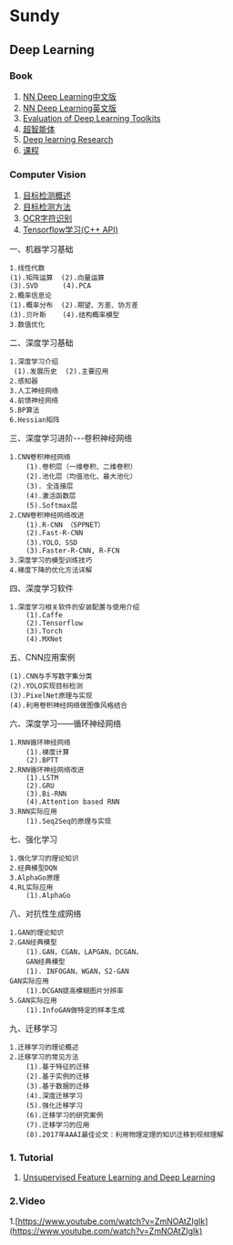# Sundy #

## Deep Learning 

###  Book

1. [NN Deep Learning中文版](https://hit-scir.gitbooks.io/neural-networks-and-deep-learning-zh_cn/content/index.html)
2. [NN Deep Learning英文版](http://neuralnetworksanddeeplearning.com//)
3. [Evaluation of Deep Learning Toolkits](https://github.com/zer0n/deepframeworks)
4. [超智能体](https://yjango.gitbooks.io/superorganism/content/)
5. [Deep learning Research](https://github.com/handong1587/handong1587.github.io/tree/master/_posts/deep_learning)
6. [课程](https://nndl.github.io)

### Computer Vision
1. [目标检测概述](./dl01-Object_detection.md)
2. [目标检测方法](./dl02-Object_detection_method.md)
3. [OCR字符识别](./dl03-OCR.md)
4. [Tensorflow学习(C++ API)](./Tensorflow/README.md)


一、机器学习基础

	1.线性代数
	(1).矩阵运算  (2).向量运算
	(3).SVD      (4).PCA
	2.概率信息论
	(1).概率分布  (2).期望、方差、协方差
	(3).贝叶斯    (4).结构概率模型
	3.数值优化

二、深度学习基础

	1.深度学习介绍 
	 (1).发展历史  (2).主要应用
	2.感知器      
	3.人工神经网络
	4.前馈神经网络  
	5.BP算法      
	6.Hessian矩阵

三、深度学习进阶---卷积神经网络

	1.CNN卷积神经网络
		(1).卷积层（一维卷积、二维卷积）
		(2).池化层（均值池化、最大池化）
		(3). 全连接层
		(4).激活函数层
		(5).Softmax层
	2.CNN卷积神经网络改进
		(1).R-CNN （SPPNET）
		(2).Fast-R-CNN
	    (3).YOLO、SSD
		(3).Faster-R-CNN, R-FCN 
	3.深度学习的模型训练技巧
	4.梯度下降的优化方法详解

四、深度学习软件

	1.深度学习相关软件的安装配置与使用介绍
		(1).Caffe
		(2).Tensorflow
		(3).Torch
		(4).MXNet

五、CNN应用案例

	(1).CNN与手写数字集分类
	(2).YOLO实现目标检测
	(3).PixelNet原理与实现
	(4).利用卷积神经网络做图像风格结合

六、深度学习——循环神经网络
	
	1.RNN循环神经网络
		(1).梯度计算
		(2).BPTT
	2.RNN循环神经网络改进
		(1).LSTM
		(2).GRU
		(3).Bi-RNN
		(4).Attention based RNN
	3.RNN实际应用
		(1).Seq2Seq的原理与实现   

七、强化学习

	1.强化学习的理论知识
	2.经典模型DQN
	3.AlphaGo原理
	4.RL实际应用
		(1).AlphaGo     

八、对抗性生成网络

	1.GAN的理论知识
	2.GAN经典模型
		(1).GAN，CGAN，LAPGAN，DCGAN，
		GAN经典模型
		(1). INFOGAN，WGAN，S2-GAN
	GAN实际应用
		(1).DCGAN提高模糊图片分辨率
	5.GAN实际应用
		(1).InfoGAN做特定的样本生成

九、迁移学习

	1.迁移学习的理论概述
	2.迁移学习的常见方法
		(1).基于特征的迁移
		(2).基于实例的迁移
		(3).基于数据的迁移
		(4).深度迁移学习
		(5).强化迁移学习
		(6).迁移学习的研究案例
		(7).迁移学习的应用
		(8).2017年AAAI最佳论文：利用物理定理的知识迁移到视频理解

### 1. Tutorial
1. [Unsupervised Feature Learning and Deep Learning](http://deeplearning.stanford.edu/wiki/index.php/Main_Page)

### 2.Video	
  1.[https://www.youtube.com/watch?v=ZmNOAtZIgIk](https://www.youtube.com/watch?v=ZmNOAtZIgIk)
